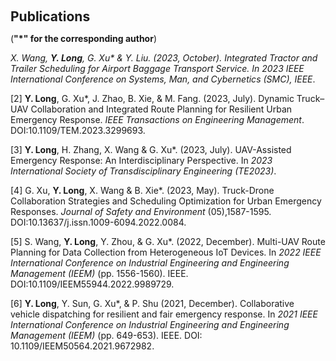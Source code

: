 <h2 style="margin: 60px 0px 10px;">Publications</h2>

(**"*" for the corresponding author**)


<i>X. Wang, **Y. Long**, G. Xu* & Y. Liu. (2023, October). Integrated Tractor and Trailer Scheduling for Airport Baggage Transport Service. In _2023 IEEE International Conference on Systems, Man, and Cybernetics (SMC), IEEE_</i>.


[2]	**Y. Long**, G. Xu*, J. Zhao, B. Xie, & M. Fang. (2023, July). Dynamic Truck–UAV Collaboration and Integrated Route Planning for Resilient Urban Emergency Response. _IEEE Transactions on Engineering Management_. DOI:10.1109/TEM.2023.3299693.


[3]	**Y. Long**, H. Zhang, X. Wang & G. Xu*. (2023, July). UAV-Assisted Emergency Response: An Interdisciplinary Perspective. In _2023 International Society of Transdisciplinary Engineering (TE2023)_.


[4]	G. Xu, **Y. Long**, X. Wang & B. Xie*. (2023, May). Truck-Drone Collaboration Strategies and Scheduling Optimization for Urban Emergency Responses. _Journal of Safety and Environment_ (05),1587-1595. DOI:10.13637/j.issn.1009-6094.2022.0084.


[5]	S. Wang, **Y. Long**, Y. Zhou, & G. Xu*. (2022, December). Multi-UAV Route Planning for Data Collection from Heterogeneous IoT Devices. In _2022 IEEE International Conference on Industrial Engineering and Engineering Management (IEEM)_ (pp. 1556-1560). IEEE. DOI:10.1109/IEEM55944.2022.9989729.

[6] **Y. Long**, Y. Sun, G. Xu*, & P. Shu (2021, December). Collaborative vehicle dispatching for resilient and fair emergency response. In _2021 IEEE International Conference on Industrial Engineering and Engineering Management (IEEM)_ (pp. 649-653). IEEE. DOI: 10.1109/IEEM50564.2021.9672982.
